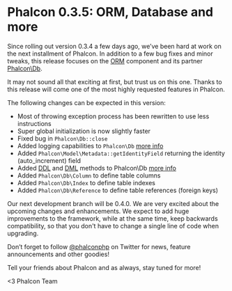 Phalcon 0.3.5: ORM, Database and more
=====================================

Since rolling out version 0.3.4 a few days ago, we’ve been hard at work on the 
next installment of Phalcon. In addition to a few bug fixes and minor tweaks, 
this release focuses on the 
[ORM](https://docs.phalconphp.com/en/latest/reference/models.html) component 
and its partner [Phalcon\Db](https://docs.phalconphp.com/en/latest/api/Phalcon_Db.html).

It may not sound all that exciting at first, but trust us on this one. Thanks 
to this release will come one of the most highly requested features in Phalcon. 

The following changes can be expected in this version:

-   Most of throwing exception process has been rewritten to use less 
    instructions
-   Super global initialization is now slightly faster
-   Fixed bug in `Phalcon\Db::close`
-   Added logging capabilities to `Phalcon\Db` [more info](https://docs.phalconphp.com/en/latest/reference/models.html#logging-low-level-sql-statements)
-   Added `Phalcon\Model\Metadata::getIdentityField` returning the identity 
    (auto_increment) field
-   Added [DDL](http://en.wikipedia.org/wiki/Data_Definition_Language)
    and [DML](http://en.wikipedia.org/wiki/Data_Manipulation_Language)
    methods to Phalcon\Db [more info](https://docs.phalconphp.com/en/latest/reference/db.html#creating-altering-dropping-tables)
-   Added `Phalcon\Db\Column` to define table columns
-   Added `Phalcon\Db\Index` to define table indexes
-   Added `Phalcon\Db\Reference` to define table references (foreign keys)

Our next development branch will be 0.4.0. We are very excited about the 
upcoming changes and enhancements. We expect to add huge improvements to the 
framework, while at the same time, keep backwards compatibility, so that you 
don't have to change a single line of code when upgrading.

Don’t forget to follow [@phalconphp](https://twitter.com/#/phalconphp) on 
Twitter for news, feature announcements and other goodies! 

Tell your friends about Phalcon and as always, stay tuned for more!

<3
Phalcon Team
